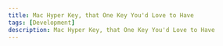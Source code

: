 ```yaml
---
title: Mac Hyper Key, that One Key You'd Love to Have
tags: [Development]
description: Mac Hyper Key, that One Key You'd Love to Have
---
```



